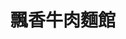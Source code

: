 ---
title: "飄香牛肉麵館"
description: "飄香牛肉麵館"
layout: shop
keywords:
  - 美食競賽
  - 台灣美食
  - 美食精選
datePublished: "2025-06-30"
dateModified: "2025-07-05"
city: "台北市"
district: "大同區"
address: "台北市大同區寧夏路12號1樓"
phone: "0225557638"
geo: "25.054654412880268, 121.51476057728138"
google_map: "https://maps.app.goo.gl/v7AqZQA1at1RPTEV6"
footinder: "https://footinder.com.tw/%e5%8f%b0%e5%8c%97%e5%b8%82%e5%a4%a7%e5%90%8c%e5%8d%80/30406/"
official: "https://www.facebook.com/a25557638/"
award:
  - name: "夜市王"
    year: "2024"
    entries:
      - nightMarket: "寧夏夜市"
        food_type: "牛肉麵"
        rank: "第二名"

---